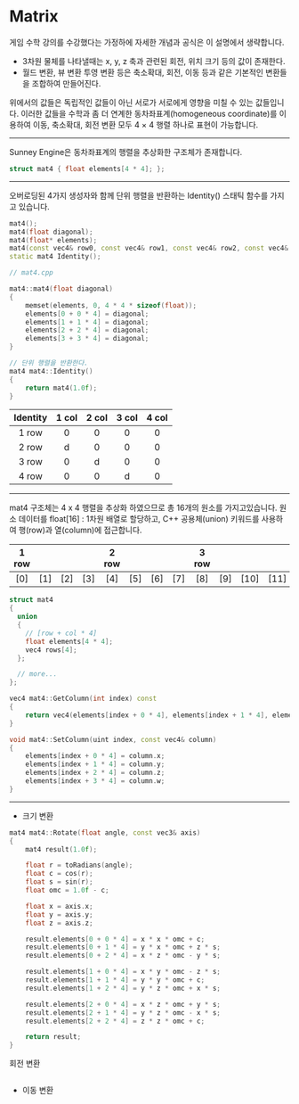 # Matrix

게임 수학 강의를 수강했다는 가정하에 자세한 개념과 공식은 이 설명에서 생략합니다.

- 3차원 물체를 나타낼때는 x, y, z 축과 관련된 회전, 위치 크기 등의 값이 존재한다.
- 월드 변환, 뷰 변환 투영 변환 등은 축소확대, 회전, 이동 등과 같은 기본적인 변환들을 조합하여 만들어진다.

위에서의 값들은 독립적인 값들이 아닌 서로가 서로에게 영향을 미칠 수 있는 값들입니다. 이러한 값들을 수학과 좀 더 연계한 동차좌표계(homogeneous coordinate)를 이용하여 이동, 축소확대, 회전 변환 모두 4 × 4 행렬 하나로 표현이 가능합니다.

---

Sunney Engine은 동차좌표계의 행렬을 추상화한 구조체가 존재합니다.

```cpp
struct mat4 { float elements[4 * 4]; };
```

---

오버로딩된 4가지 생성자와 함께 단위 행렬을 반환하는 Identity() 스태틱 함수를 가지고 있습니다.

```cpp
mat4();
mat4(float diagonal);
mat4(float* elements);
mat4(const vec4& row0, const vec4& row1, const vec4& row2, const vec4& row3)
static mat4 Identity();

// mat4.cpp

mat4::mat4(float diagonal)
{
    memset(elements, 0, 4 * 4 * sizeof(float));
    elements[0 + 0 * 4] = diagonal;
    elements[1 + 1 * 4] = diagonal;
    elements[2 + 2 * 4] = diagonal;
    elements[3 + 3 * 4] = diagonal;
}

// 단위 행렬을 반환한다.
mat4 mat4::Identity()
{
    return mat4(1.0f);
}

```
|Identity|1 col|2 col|3 col|4 col|
|:---:|:---:|:---:|:---:|:---:|
| 1 row | 0 | 0 | 0 | 0 |
| 2 row | d | 0 | 0 | 0 |
| 3 row | 0 | d | 0 | 0 |
| 4 row | 0 | 0 | d | 0 |


---

mat4 구조체는 4 x 4 행렬을 추상화 하였으므로 총 16개의 원소를 가지고있습니다. 원소 데이터를 float[16] : 1차원 배열로 할당하고, C++ 공용체(union) 키워드를 사용하여 행(row)과 열(column)에 접근합니다.

| 1 row |     |     |     | 2 row |     |     |     | 3 row |     |      |      | 4row |     |      |      |
|:-----:|:---:|:---:|:---:|:-----:|:---:|:---:|:---:|:-----:|:---:|:----:|:----:|:----:|:---:|:----:|:----:|
|  [0]  | [1] | [2] | [3] |  [4]  | [5] | [6] | [7] |  [8]  | [9] | [10] | [11] | [12] | [13 | [14] | [15] |


```cpp
struct mat4
{
  union
  {
    // [row + col * 4]
    float elements[4 * 4];
    vec4 rows[4];
  };

  // more...
};
```



```cpp
vec4 mat4::GetColumn(int index) const
{
    return vec4(elements[index + 0 * 4], elements[index + 1 * 4], elements[index + 2 * 4], elements[index + 3 * 4]);
}

void mat4::SetColumn(uint index, const vec4& column)
{
    elements[index + 0 * 4] = column.x;
    elements[index + 1 * 4] = column.y;
    elements[index + 2 * 4] = column.z;
    elements[index + 3 * 4] = column.w;
}
```

---

- 크기 변환
```cpp
mat4 mat4::Rotate(float angle, const vec3& axis)
{
    mat4 result(1.0f);

    float r = toRadians(angle);
    float c = cos(r);
    float s = sin(r);
    float omc = 1.0f - c;

    float x = axis.x;
    float y = axis.y;
    float z = axis.z;

    result.elements[0 + 0 * 4] = x * x * omc + c;
    result.elements[0 + 1 * 4] = y * x * omc + z * s;
    result.elements[0 + 2 * 4] = x * z * omc - y * s;

    result.elements[1 + 0 * 4] = x * y * omc - z * s;
    result.elements[1 + 1 * 4] = y * y * omc + c;
    result.elements[1 + 2 * 4] = y * z * omc + x * s;

    result.elements[2 + 0 * 4] = x * z * omc + y * s;
    result.elements[2 + 1 * 4] = y * z * omc - x * s;
    result.elements[2 + 2 * 4] = z * z * omc + c;

    return result;
}
```

회전 변환
```cpp

```
- 이동 변환
